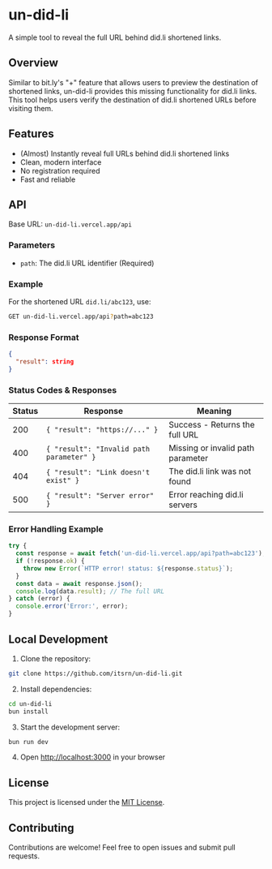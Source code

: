 # un-did-li

A simple tool to reveal the full URL behind did.li shortened links.

## Overview

Similar to bit.ly's "+" feature that allows users to preview the destination of shortened links, un-did-li provides this missing functionality for did.li links. This tool helps users verify the destination of did.li shortened URLs before visiting them.

## Features

- (Almost) Instantly reveal full URLs behind did.li shortened links
- Clean, modern interface
- No registration required
- Fast and reliable

## API

Base URL: `un-did-li.vercel.app/api`

### Parameters

- `path`: The did.li URL identifier (Required)

### Example

For the shortened URL `did.li/abc123`, use:
```bash
GET un-did-li.vercel.app/api?path=abc123
```

### Response Format

```json
{
  "result": string
}
```

### Status Codes & Responses

| Status | Response                        | Meaning                                               |
|--------|--------------------------------|-------------------------------------------------------|
| 200    | `{ "result": "https://..." }`  | Success - Returns the full URL                        |
| 400    | `{ "result": "Invalid path parameter" }` | Missing or invalid path parameter           |
| 404    | `{ "result": "Link doesn't exist" }`     | The did.li link was not found              |
| 500    | `{ "result": "Server error" }`           | Error reaching did.li servers |

### Error Handling Example

```typescript
try {
  const response = await fetch('un-did-li.vercel.app/api?path=abc123');
  if (!response.ok) {
    throw new Error(`HTTP error! status: ${response.status}`);
  }
  const data = await response.json();
  console.log(data.result); // The full URL
} catch (error) {
  console.error('Error:', error);
}
```

## Local Development

1. Clone the repository:
```bash
git clone https://github.com/itsrn/un-did-li.git
```

2. Install dependencies:
```bash
cd un-did-li
bun install
```

3. Start the development server:
```bash
bun run dev
```

4. Open [http://localhost:3000](http://localhost:3000) in your browser

## License

This project is licensed under the [MIT License](https://github.com/itsrn/un-did-li/blob/main/LICENSE).

## Contributing

Contributions are welcome! Feel free to open issues and submit pull requests.